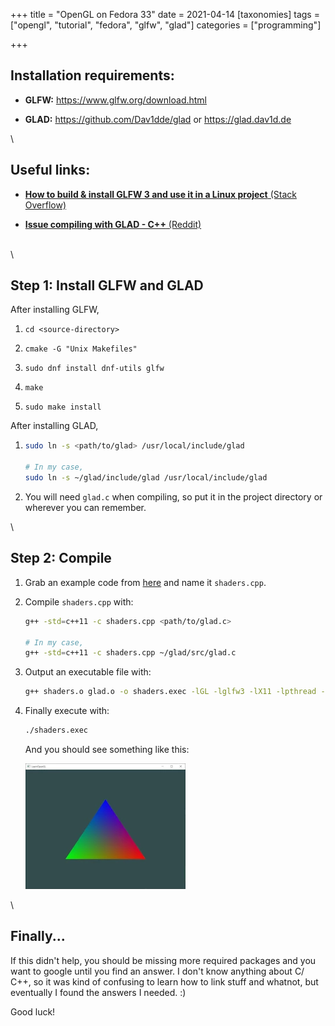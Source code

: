 +++
title = "OpenGL on Fedora 33"
date = 2021-04-14
[taxonomies]
tags = ["opengl", "tutorial", "fedora", "glfw", "glad"]
categories = ["programming"]

+++

## Installation requirements:

- **GLFW:** <https://www.glfw.org/download.html>

- **GLAD:** <https://github.com/Dav1dde/glad> or <https://glad.dav1d.de>

\

## Useful links:

- [**How to build & install GLFW 3 and use it in a Linux project** (Stack Overflow)](https://stackoverflow.com/questions/17768008/how-to-build-install-glfw-3-and-use-it-in-a-linux-project)

- [**Issue compiling with GLAD - C++** (Reddit)](https://www.reddit.com/r/opengl/comments/blqgoy/issue_compiling_with_glad_c/)

\
\

## Step 1: Install GLFW and GLAD

After installing GLFW,

1. `cd <source-directory>`

2. `cmake -G "Unix Makefiles"`

3. `sudo dnf install dnf-utils glfw`

4. `make`

5. `sudo make install`

After installing GLAD,

1. ```bash
   sudo ln -s <path/to/glad> /usr/local/include/glad

   # In my case,
   sudo ln -s ~/glad/include/glad /usr/local/include/glad
   ```

2. You will need `glad.c` when compiling, so put it in the project directory or wherever you can remember.

\

## Step 2: Compile

1. Grab an example code from [here](https://learnopengl.com/code_viewer_gh.php?code=src/1.getting_started/3.2.shaders_interpolation/shaders_interpolation.cpp) and name it `shaders.cpp`.

2. Compile `shaders.cpp` with:

   ```bash
   g++ -std=c++11 -c shaders.cpp <path/to/glad.c>

   # In my case,
   g++ -std=c++11 -c shaders.cpp ~/glad/src/glad.c
   ```

3. Output an executable file with:

   ```bash
   g++ shaders.o glad.o -o shaders.exec -lGL -lglfw3 -lX11 -lpthread -ldl
   ```

4. Finally execute with:

   ```bash
   ./shaders.exec
   ```

   And you should see something like this:

   ![triangle](/images/blog/shaders.webp)

\

## Finally...

If this didn't help, you should be missing more required packages and you want to google until you find an answer. I don't know anything about C/ C++, so it was kind of confusing to learn how to link stuff and whatnot, but eventually I found the answers I needed. :)

Good luck!
